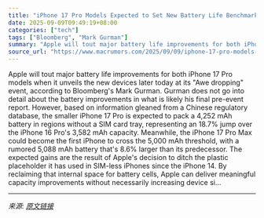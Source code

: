 ```yaml
---
title: "iPhone 17 Pro Models Expected to Set New Battery Life Benchmark"
date: 2025-09-09T09:49:19+08:00
categories: ["tech"]
tags: ["Bloomberg", "Mark Gurman"]
summary: "Apple will tout major battery life improvements for both iPhone 17 Pro models when it unveils the new devices later today at its \"Awe dropping\" event, according to Bloomberg's Mark Gurman. Gurman does"
source_url: "https://www.macrumors.com/2025/09/09/iphone-17-pro-models-battery-life-gains/"
---
```


Apple will tout major battery life improvements for both iPhone 17 Pro models when it unveils the new devices later today at its "Awe dropping" event, according to Bloomberg's Mark Gurman. Gurman does not go into detail about the battery improvements in what is likely his final pre-event report. However, based on information gleaned from a Chinese regulatory database, the smaller iPhone 17 Pro is expected to pack a 4,252 mAh battery in regions without a SIM card tray, representing an 18.7% jump over the iPhone 16 Pro's 3,582 mAh capacity. Meanwhile, the iPhone 17 Pro Max could become the first iPhone to cross the 5,000 mAh threshold, with a rumored 5,088 mAh battery that's 8.6% larger than its predecessor. The expected gains are the result of Apple's decision to ditch the plastic placeholder it has used in SIM-less iPhones since the iPhone 14. By reclaiming that internal space for battery cells, Apple can deliver meaningful capacity improvements without necessarily increasing device si...

---

*来源: [原文链接](https://www.macrumors.com/2025/09/09/iphone-17-pro-models-battery-life-gains/)*

